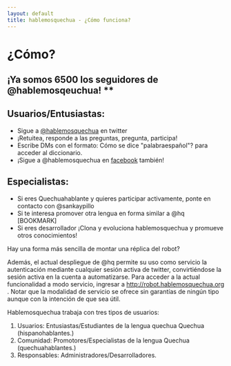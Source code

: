 ```yaml
---
layout: default
title: hablemosquechua - ¿Cómo funciona?
---
```


# ¿Cómo?

## ¡Ya somos 6500 los seguidores de @hablemosqeuchua! **

## Usuarios/Entusiastas:
* Sigue a [@hablemosquechua](https://twitter.com/hablemosquechua) en twitter
* ¡Retuitea, responde a las preguntas, pregunta, participa!
* Escribe DMs con el formato: Cómo se dice "palabraespañol"? para acceder al diccionario.
* ¡Sigue a @hablemosquechua en [facebook](https://facebook.com/hablemosqeuchua) también!

## Especialistas:
* Si eres Quechuahablante y quieres participar activamente, ponte en contacto 
con @sankaypillo
* Si te interesa promover otra lengua en forma similar a @hq [BOOKMARK]
* Si eres desarrollador ¡Clona y evoluciona hablemosquechua y promueve otros conocimientos!

Hay una forma más sencilla de montar una réplica del robot?

Además, el actual despliegue de @hq permite su uso como servicio la autenticación mediante cualquier sesión activa de twitter, convirtiéndose la sesión activa en la cuenta a automatizarse. Para acceder a la actual funcionalidad a modo servicio, ingresar a http://robot.hablemosquechua.org . Notar que la modalidad de servicio se ofrece sin garantías de ningún tipo aunque con la intención de que sea útil.




           
Hablemosquechua trabaja con tres tipos de usuarios:

1) Usuarios: Entusiastas/Estudiantes de la lengua quechua Quechua (hispanohablantes.)
2) Comunidad: Promotores/Especialistas de la lengua Quechua (quechuahablantes.)
3) Responsables: Administradores/Desarrolladores.




 




